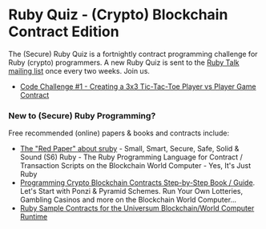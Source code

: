 # Ruby Quiz - (Crypto) Blockchain Contract Edition 

The (Secure) Ruby Quiz is a fortnightly contract programming challenge for Ruby (crypto) programmers. A new Ruby Quiz is sent to the [Ruby Talk mailing list](https://rubytalk.org/) once every two weeks. Join us.

- [Code Challenge #1 - Creating a 3x3 Tic-Tac-Toe Player vs Player Game Contract](001)


### New to (Secure) Ruby Programming?

Free recommended (online) papers & books and contracts include:

- [The "Red Paper" about sruby](https://github.com/s6ruby/redpaper) - Small, Smart, Secure, Safe, Solid & Sound (S6) Ruby - The Ruby Programming Language for Contract / Transaction Scripts on the Blockchain World Computer - Yes, It's Just Ruby
- [Programming Crypto Blockchain Contracts Step-by-Step Book / Guide](https://github.com/s6ruby/programming-cryptocontracts). Let's Start with Ponzi & Pyramid Schemes. Run Your Own Lotteries, Gambling Casinos and more on the Blockchain World Computer...
- [Ruby Sample Contracts for the Universum Blockchain/World Computer Runtime](https://github.com/s6ruby/universum-contracts)  
